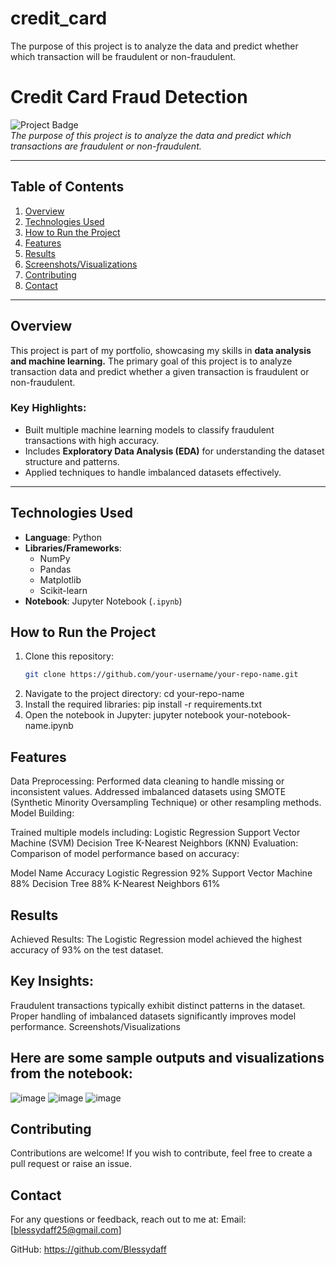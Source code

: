 # credit_card
The purpose of this project is to analyze the data and predict whether which transaction will be fraudulent or non-fraudulent.
# Credit Card Fraud Detection

![Project Badge](https://img.shields.io/badge/Status-Completed-brightgreen)  
_The purpose of this project is to analyze the data and predict which transactions are fraudulent or non-fraudulent._

---

## Table of Contents
1. [Overview](#overview)
2. [Technologies Used](#technologies-used)
3. [How to Run the Project](#how-to-run-the-project)
4. [Features](#features)
5. [Results](#results)
6. [Screenshots/Visualizations](#screenshotsvisualizations)
7. [Contributing](#contributing)
8. [Contact](#contact)

---

## Overview
This project is part of my portfolio, showcasing my skills in **data analysis and machine learning.** The primary goal of this project is to analyze transaction data and predict whether a given transaction is fraudulent or non-fraudulent.  

### Key Highlights:
- Built multiple machine learning models to classify fraudulent transactions with high accuracy.
- Includes **Exploratory Data Analysis (EDA)** for understanding the dataset structure and patterns.
- Applied techniques to handle imbalanced datasets effectively.

---

## Technologies Used
- **Language**: Python  
- **Libraries/Frameworks**:  
  - NumPy  
  - Pandas  
  - Matplotlib  
  - Scikit-learn  
- **Notebook**: Jupyter Notebook (`.ipynb`)  

## How to Run the Project
1. Clone this repository:  
   ```bash
   git clone https://github.com/your-username/your-repo-name.git
2. Navigate to the project directory:
   cd your-repo-name
3. Install the required libraries:
   pip install -r requirements.txt
4. Open the notebook in Jupyter:
   jupyter notebook your-notebook-name.ipynb
   
## Features
Data Preprocessing:
Performed data cleaning to handle missing or inconsistent values.
Addressed imbalanced datasets using SMOTE (Synthetic Minority Oversampling Technique) or other resampling methods.
Model Building:

Trained multiple models including:
Logistic Regression
Support Vector Machine (SVM)
Decision Tree
K-Nearest Neighbors (KNN)
Evaluation:
Comparison of model performance based on accuracy:

Model Name	Accuracy
Logistic Regression	92%
Support Vector Machine	88%
Decision Tree	88%
K-Nearest Neighbors	61%
## Results
Achieved Results:
The Logistic Regression model achieved the highest accuracy of 93% on the test dataset.

## Key Insights:

Fraudulent transactions typically exhibit distinct patterns in the dataset.
Proper handling of imbalanced datasets significantly improves model performance.
Screenshots/Visualizations
## Here are some sample outputs and visualizations from the notebook:
![image](https://github.com/user-attachments/assets/7eb9f94a-cc23-46d4-be6a-05770f90b5ac)
![image](https://github.com/user-attachments/assets/4f7469c0-c623-4c6b-9658-06c53e28ea4d)
![image](https://github.com/user-attachments/assets/585e511c-b1e1-407e-86d4-100ca3aaa834)

## Contributing
Contributions are welcome!
If you wish to contribute, feel free to create a pull request or raise an issue.

## Contact
For any questions or feedback, reach out to me at:
Email: [blessydaff25@gmail.com]

GitHub: https://github.com/Blessydaff

